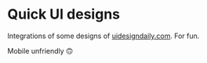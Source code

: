 # Quick UI designs

Integrations of some designs of [uidesigndaily.com](https://www.uidesigndaily.com/). For fun.

Mobile unfriendly 🙃
